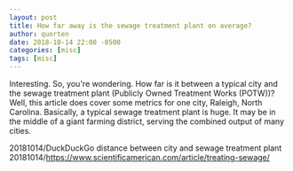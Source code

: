 ```yaml
---
layout: post
title: How far away is the sewage treatment plant on average?
author: quorten
date: 2018-10-14 22:00 -0500
categories: [misc]
tags: [misc]
---
```


Interesting.  So, you're wondering.  How far is it between a typical
city and the sewage treatment plant (Publicly Owned Treatment Works
(POTW))?  Well, this article does cover some metrics for one city,
Raleigh, North Carolina.  Basically, a typical sewage treatment plant
is huge.  It may be in the middle of a giant farming district, serving
the combined output of many cities.

20181014/DuckDuckGo distance between city and sewage treatment plant  
20181014/https://www.scientificamerican.com/article/treating-sewage/
